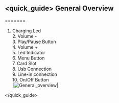 ## <quick_guide> General Overview

=======
1.	Charging Led <br> 2. Volume - <br> 3.	Play/Pause Button <br> 4. Volume + <br> 5. Led Indicator  <br> 6.	Menu Button <br> 7.	Card Slot <br> 8.	Usb Connection <br> 9.	Line-in connection <br> 10. On/Off Button <br> |![General_overview](http://static.energysistem.com/images/manuals/42123/53a15b7c04f5e.jpg )|

</quick_guide>
